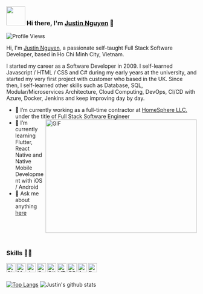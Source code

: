 ### <img src="https://i.pinimg.com/originals/00/4b/17/004b173f6e3d6843df10114e087f30a8.gif" width="50" height="50" /> Hi there, I'm [Justin Nguyen](https://github.com/JustinChasez) 👋
![Profile Views](https://hits.seeyoufarm.com/api/count/incr/badge.svg?url=https://github.com/JustinChasez/&title=Profile%20Views)

Hi, I'm [Justin Nguyen](mailto:me@justinchasez.com), a passionate self-taught Full Stack Software Developer, based in Ho Chi Minh City, Vietnam.

I started my career as a Software Developer in 2009. I self-learned Javascript / HTML / CSS and C# during my early years at the university, and started my very first project with customer who based in the UK. Since then, I self-learned other skills such as Database, SQL, Modular/Microservices Architecture, Cloud Computing, DevOps, CI/CD with Azure, Docker, Jenkins and keep improving day by day.

- 🔭 I’m currently working as a full-time contractor at [HomeSphere LLC.](https://www.homesphere.com) under the title of Full Stack Software Engineer <img align="right" top="250" height="300" width="400" alt="GIF" src="https://media.giphy.com/media/SWoSkN6DxTszqIKEqv/giphy.gif">
- 🌱 I’m currently learning Flutter, React Native and Native Mobile Development with iOS / Android
- 💬 Ask me about anything [here](https://github.com/JustinChasez/JustinChasez/issues)
<br>
<br>
<br>

### Skills 👨‍💻

<img align="left" alt="GitHub" width="24px" src="https://cdn.jsdelivr.net/npm/simple-icons@3.2.0/icons/github.svg" />
<img align="left" alt="MySQL" width="24px" src="https://cdn.jsdelivr.net/npm/simple-icons@3.2.0/icons/mysql.svg" />
<img align="left" alt="JavaScript" width="24px" src="https://cdn.jsdelivr.net/npm/simple-icons@3.2.0/icons/javascript.svg" />
<img align="left" alt="C" width="24px" src="https://cdn.jsdelivr.net/npm/simple-icons@3.2.0/icons/c.svg" />
<img align="left" alt="C#" width="24px" src="https://cdn.jsdelivr.net/npm/simple-icons@3.2.0/icons/csharp.svg" />
<img align="left" alt="HTML" width="24px" src="https://cdn.jsdelivr.net/npm/simple-icons@3.2.0/icons/html5.svg" />
<img align="left" alt="CSS" width="24px" src="https://cdn.jsdelivr.net/npm/simple-icons@3.2.0/icons/css3.svg" />
<img align="left" alt="Angular" width="24px" src="https://cdn.jsdelivr.net/npm/simple-icons@3.2.0/icons/angular.svg" />
<img align="left" alt="Docker" width="24px" src="https://cdn.jsdelivr.net/npm/simple-icons@3.2.0/icons/docker.svg" />
<br>
<br>

[![Top Langs](https://github-readme-stats.vercel.app/api/top-langs/?username=JustinChasez&layout=compact&theme=highcontrast)](https://github.com/JustinChasez/)
![Justin's github stats](https://github-readme-stats.vercel.app/api?username=JustinChasez&count_private=true&show_icons=true&theme=highcontrast)
